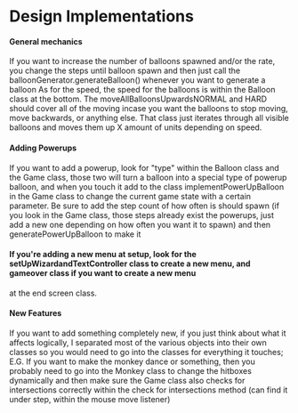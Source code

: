 Design Implementations
===================
#### General mechanics
If you want to increase the number of balloons spawned and/or the rate, you change the steps until balloon spawn and then just call the
balloonGenerator.generateBalloon() whenever you want to generate a balloon
As for the speed, the speed for the balloons is within the Balloon class at the bottom.
The moveAllBalloonsUpwardsNORMAL and HARD should cover all of the moving incase you want the balloons to stop moving, move backwards, or anything
else. That class just iterates through all visible balloons and moves them up X amount of units depending on speed.

#### Adding Powerups
If you want to add a powerup, look for "type" within the Balloon class and the Game class, those two will turn a balloon into a special
type of powerup balloon, and when you touch it add to the class implementPowerUpBalloon in the Game class to change the current game state
with a certain parameter. Be sure to add the step count of how often is should spawn (if you look in the Game class, those steps already exist 
the powerups, just add a new one depending on how often you want it to spawn) and then generatePowerUpBalloon to make it

#### If you're adding a new menu at setup, look for the setUpWizardandTextController class to create a new menu, and gameover class if you want to create a new menu
at the end screen class.

#### New Features
If you want to add something completely new, if you just think about what it affects logically, I separated most of the various objects into their own classes
so you would need to go into the classes for everything it touches;
E.G. If you want to make the monkey dance or something, then you probably need to go into the Monkey class to change the hitboxes dynamically and then make sure the 
Game class also checks for intersections correctly within the check for intersections method (can find it under step, within the mouse move listener)
